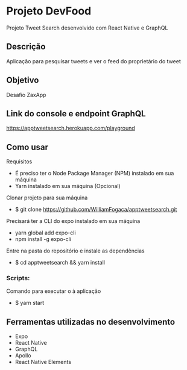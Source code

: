 # Projeto DevFood
Projeto Tweet Search desenvolvido com React Native e GraphQL

## Descrição
Aplicação para pesquisar tweets e ver o feed do proprietário do tweet

## Objetivo
Desafio ZaxApp

## Link do console e endpoint GraphQL
https://apptweetsearch.herokuapp.com/playground

## Como usar
Requisitos
* É preciso ter o Node Package Manager (NPM) instalado em sua máquina
* Yarn instalado em sua máquina (Opcional)

Clonar projeto para sua máquina
* $ git clone https://github.com/WilliamFogaca/apptweetsearch.git

Precisará ter a CLI do expo instalado em sua máquina
* yarn global add expo-cli
* npm install -g expo-cli

Entre na pasta do repositório e instale as dependências
* $ cd apptweetsearch && yarn install

### Scripts:
Comando para executar o à aplicação
* $ yarn start

## Ferramentas utilizadas no desenvolvimento
* Expo
* React Native
* GraphQL
* Apollo
* React Native Elements